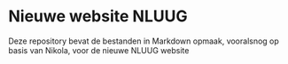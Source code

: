 # Nieuwe website NLUUG

Deze repository bevat de bestanden in Markdown opmaak, vooralsnog op basis van Nikola, voor de nieuwe NLUUG website 
